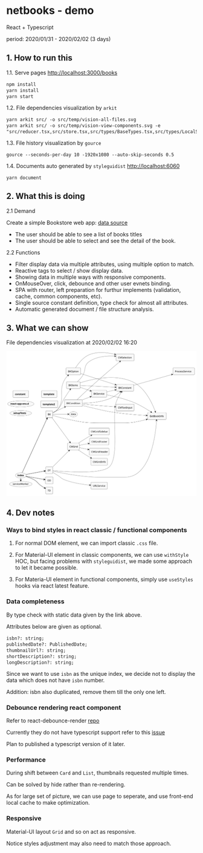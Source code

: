 # netbooks - demo

React + Typescript

period: 2020/01/31 - 2020/02/02 (3 days)  

## 1. How to run this  

1.1. Serve pages  [http://localhost:3000/books](http://localhost:3000/books)

```shell
npm install
yarn install
yarn start
```

1.2. File dependencies visualization by `arkit`  

```shell
yarn arkit src/ -o src/temp/vision-all-files.svg
yarn arkit src/ -o src/temp/vision-view-components.svg -e "src/reducer.tsx,src/store.tsx,src/types/BaseTypes.tsx,src/types/LocalStorage.tsx"
```

1.3. File history visualization by `gource`  

```shell
gource --seconds-per-day 10 -1920x1080 --auto-skip-seconds 0.5
```

1.4. Documents auto generated by `styleguidist`  [http://localhost:6060](http://localhost:6060)

```shell
yarn document
```

## 2. What this is doing  

2.1 Demand  

Create a simple Bookstore web app: [data source](https://raw.githubusercontent.com/bvaughn/infinite-list-reflow-examples/master/books.json)  

- The user should be able to see a list of books titles  
- The user should be able to select and see the detail of the book.  

2.2 Functions  

- Filter display data via multiple attributes, using multiple option to match.  
- Reactive tags to select / show display data.  
- Showing data in multiple ways with responsive components.  
- OnMouseOver, click, debounce and other user evnets binding.  
- SPA with router, left preparation for furthur implements (validation, cache, common components, etc).  
- Single source constant definition, type check for almost all attributes.  
- Automatic generated document / file structure analysis.  

## 3. What we can show

File dependencies visualization at 2020/02/02 16:20

![2020/02/02 16:20](https://github.com/ibarapascal/netbooks/blob/master/src/temp/vision-view-components.svg)

## 4. Dev notes  

### Ways to bind styles in react classic / functional components  

1. For normal DOM element, we can import classic `.css` file.  

2. For Material-UI element in classic components, we can use `withStyle` HOC, but facing problems with `styleguidist`, we made some approach to let it became possible.  

3. For Materia-UI element in functional components, simply use `useStyles` hooks via react latest feature.  

### Data completeness  

By type check with static data given by the link above.  

Attributes below are given as optional.  

```tsx
isbn?: string;
publishedDate?: PublishedDate;
thumbnailUrl?: string;
shortDescription?: string;
longDescription?: string;
```

Since we want to use `isbn` as the unique index, we decide not to display the data which does not have `isbn` number.  

Addition: isbn also duplicated, remove them till the only one left.  

### Debounce rendering react component

Refer to react-debounce-render [repo](https://github.com/podefr/react-debounce-render)

Currently they do not have typescript support refer to this [issue](https://github.com/podefr/react-debounce-render/issues/14)  

Plan to published a typescript version of it later.  

### Performance

During shift between `Card` and `List`, thumbnails requested multiple times.  

Can be solved by hide rather than re-rendering.  

As for large set of picture, we can use page to seperate, and use front-end local cache to make optimization.  

### Responsive

Material-UI layout `Grid` and so on act as responsive.  

Notice styles adjustment may also need to match those approach.  
